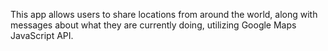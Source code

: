 This app allows users to share locations from around the world, along with messages about what they are currently doing, utilizing Google Maps JavaScript API.
